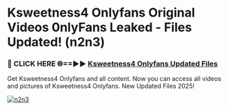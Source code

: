 # Ksweetness4 Onlyfans Original Videos 0nlyFans Leaked - Files Updated! (n2n3)

<h3>🔴 CLICK HERE 🌐==►► <a href="https://tinyurl.com/ehrbuxhb" rel="nofollow">Ksweetness4 Onlyfans Updated Files</a></h3>

Get Ksweetness4 Onlyfans and all content. Now you can access all videos and pictures of Ksweetness4 Onlyfans. New Updated Files 2025!

[![n2n3](https://i.imgur.com/lVYEuWS.gif)](https://tinyurl.com/ehrbuxhb)
